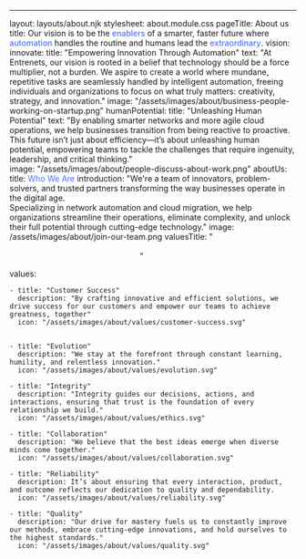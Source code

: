 ---
layout: layouts/about.njk
stylesheet: about.module.css
pageTitle: About us
title: Our vision is to be the <span style='color:#4F75FF;font-weight:500'>enablers</span> of a smarter, faster future where <span style='color:#4F75FF; font-weight:500'>automation</span> handles the routine and humans lead the <span style='color:#4F75FF; font-weight:500'>extraordinary</span>.
vision: 
    innovate: 
        title: "Empowering Innovation Through Automation"
        text: "At Entrenets, our vision is rooted in a belief that technology should be a force multiplier, not a burden. We aspire to create a world where mundane, repetitive tasks are seamlessly handled by intelligent automation, freeing individuals and organizations to focus on what truly matters: creativity, strategy, and innovation."
        image: "/assets/images/about/business-people-working-on-startup.png"
    humanPotential: 
        title: "Unleashing Human Potential" 
        text: "By enabling smarter networks and more agile cloud operations, we help businesses transition from being reactive to proactive. This future isn’t just about efficiency—it’s about unleashing human potential, empowering teams to tackle the challenges that require ingenuity, leadership, and critical thinking."     
        image: "/assets/images/about/people-discuss-about-work.png"
aboutUs: 
    title: <span style='color:#4F75FF'>Who We Are</span>
    introduction: "We're a team of innovators, problem-solvers, and trusted partners transforming the way businesses operate in the digital age.<br /> Specializing in network automation and cloud migration, we help organizations streamline their operations, eliminate complexity, and unlock their full potential through cutting-edge technology."
    image: /assets/images/about/join-our-team.png
valuesTitle: "<span style='color:#fff'>Our values define who we are <br/> and guide every decision we make</span>"

values:

    - title: "Customer Success"
      description: "By crafting innovative and efficient solutions, we drive success for our customers and empower our teams to achieve greatness, together"
      icon: "/assets/images/about/values/customer-success.svg"


    - title: "Evolution"
      description: "We stay at the forefront through constant learning, humility, and relentless innovation."
      icon: "/assets/images/about/values/evolution.svg"

    - title: "Integrity"
      description: "Integrity guides our decisions, actions, and interactions, ensuring that trust is the foundation of every relationship we build."
      icon: "/assets/images/about/values/ethics.svg"

    - title: "Collaboration"
      description: "We believe that the best ideas emerge when diverse minds come together."
      icon: "/assets/images/about/values/collaboration.svg"

    - title: "Reliability"
      description: It’s about ensuring that every interaction, product, and outcome reflects our dedication to quality and dependability.
      icon: "/assets/images/about/values/reliability.svg"

    - title: "Quality"
      description: "Our drive for mastery fuels us to constantly improve our methods, embrace cutting-edge innovations, and hold ourselves to the highest standards."
      icon: "/assets/images/about/values/quality.svg"